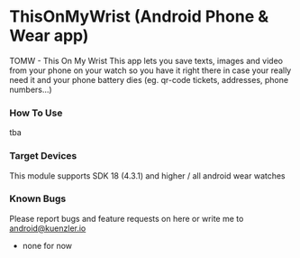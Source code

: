 # ThisOnMyWrist (Android Phone & Wear app)
TOMW - This On My Wrist
This app lets you save texts, images and video from your phone on your watch so you have it right there in case your really need it and your phone battery dies (eg. qr-code tickets, addresses, phone numbers...)

### How To Use

tba

### Target Devices

This module supports SDK 18 (4.3.1) and higher / all android wear watches


### Known Bugs
Please report bugs and feature requests on here or write me to android@kuenzler.io

 - none for now


